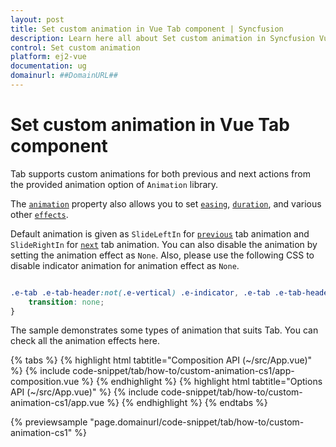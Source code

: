 ```yaml
---
layout: post
title: Set custom animation in Vue Tab component | Syncfusion
description: Learn here all about Set custom animation in Syncfusion Vue Tab component of Syncfusion Essential JS 2 and more.
control: Set custom animation 
platform: ej2-vue
documentation: ug
domainurl: ##DomainURL##
---
```


# Set custom animation in Vue Tab component

Tab supports custom animations for both previous and next actions from the provided animation option of `Animation` library.

The [`animation`](https://ej2.syncfusion.com/vue/documentation/api/tab/#animation) property also allows you to set [`easing`](https://ej2.syncfusion.com/vue/documentation/api/tab/tabActionSettings/#easing), [`duration`](https://ej2.syncfusion.com/vue/documentation/api/tab/tabActionSettings/#duration), and various other [`effects`](https://ej2.syncfusion.com/vue/documentation/api/tab/tabActionSettings/#effect).

Default animation is given as `SlideLeftIn` for [`previous`](https://ej2.syncfusion.com/vue/documentation/api/tab/tabAnimationSettings/#previous) tab animation and `SlideRightIn` for [`next`](https://ej2.syncfusion.com/vue/documentation/api/tab/tabAnimationSettings/#next) tab animation. You can also disable the animation by setting the animation effect as `None`. Also, please use the following CSS to disable indicator animation for animation effect as `None`.

```css

.e-tab .e-tab-header:not(.e-vertical) .e-indicator, .e-tab .e-tab-header.e-vertical .e-indicator {
    transition: none;
}

```

The sample demonstrates some types of animation that suits Tab. You can check all the animation effects here.

{% tabs %}
{% highlight html tabtitle="Composition API (~/src/App.vue)" %}
{% include code-snippet/tab/how-to/custom-animation-cs1/app-composition.vue %}
{% endhighlight %}
{% highlight html tabtitle="Options API (~/src/App.vue)" %}
{% include code-snippet/tab/how-to/custom-animation-cs1/app.vue %}
{% endhighlight %}
{% endtabs %}
        
{% previewsample "page.domainurl/code-snippet/tab/how-to/custom-animation-cs1" %}